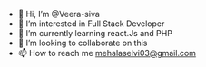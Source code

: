 - 👋 Hi, I’m @Veera-siva
- 👀 I’m interested in Full Stack Developer
- 🌱 I’m currently learning react.Js and PHP
- 💞️ I’m looking to collaborate on this
- 📫 How to reach me mehalaselvi03@gmail.com

<!---
Veera-siva/Veera-siva is a ✨ special ✨ repository because its `README.md` (this file) appears on your GitHub profile.
You can click the Preview link to take a look at your changes.
--->

